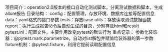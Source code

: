 项目简介：operation2.0版本的接口自动化测试脚本，分离测试数据和脚本，生成allure报告
目录结构：   config：配置管理，存放环境、数据库连接等配置信息
            data：yaml格式的接口参数
            tests：存放case
            utils：存放读取测试数据函数
            report：执行生成报告命令后自动生成的目录，分别存放html和result
            pytest.ini：配置文件，主要作用改变pytest的默认行为
重点记录：
         参数化装饰器：@pytest.mark.parametrize，自动对list解包并赋值给装饰器的第一参数
         fixture机制：@pytest.fixture，利用它提前读取配置信息

